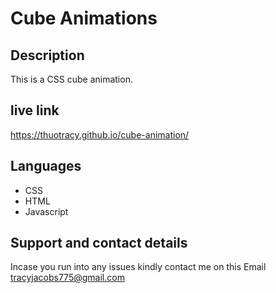 # Cube Animations

## Description

This is a CSS cube animation.

## live link
https://thuotracy.github.io/cube-animation/

##  Languages 
* CSS
* HTML 
* Javascript

## Support and contact details

Incase you run into any issues kindly contact me on this Email tracyjacobs775@gmail.com
